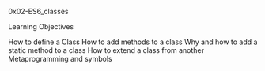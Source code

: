 0x02-ES6_classes

Learning Objectives

How to define a Class
How to add methods to a class
Why and how to add a static method to a class
How to extend a class from another
Metaprogramming and symbols
